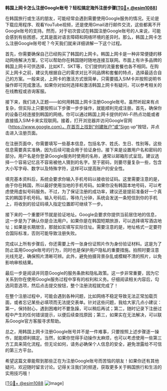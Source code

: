 **韩国上网卡怎么注册Google账号？轻松搞定海外注册步骤[[TG💪+ @esim1088](https://t.me/s/esim1088)]**

在韩国旅行或生活的朋友，可能经常会遇到需要使用Google服务的情况。无论是下载应用程序、观看YouTube视频，还是使用Gmail进行邮件交流，这些都离不开Google账号的支持。然而，对于初次尝试在韩国注册Google账号的人来说，可能会感到有些困惑，尤其是面对语言障碍和网络环境的差异时。那么，韩国上网卡怎么注册Google账号呢？今天我们就来详细讲解一下这个过程。

首先，你需要确保自己已经购买了韩国的上网卡。韩国上网卡是一种非常便捷的移动网络解决方案，它可以帮助你在韩国随时随地连接互联网。市面上有许多品牌的韩国上网卡可供选择，比如KT、SKT等，它们提供的流量套餐也各不相同。在购买上网卡之前，建议先根据自己的需求对比不同品牌和套餐的特点，选择最适合自己的方案。一般来说，上网卡的激活方式很简单，只需要插入SIM卡并按照说明书操作即可完成激活。如果你对如何选择和激活韩国上网卡有疑问，可以参考相关的在线教程或咨询客服。

接下来，我们进入正题——如何用韩国上网卡注册Google账号。虽然听起来有点复杂，但实际上只要按照以下步骤一步步操作，就能顺利完成注册。首先，确保你的设备已经连接到韩国的网络。你可以通过韩国上网卡提供的Wi-Fi热点功能或者直接插入SIM卡来实现联网。接着，打开浏览器并访问Google官网（https://www.google.com）。在首页上找到“创建账户”或“Sign up”按钮，并点击进入注册页面。

在注册页面中，你需要填写一些基本信息，包括名字、姓氏、生日、性别等。这些信息需要真实准确，因为后续可能会用于验证身份。接下来是设置用户名和密码的部分。用户名是你登录Google服务时使用的名称，通常以邮箱形式呈现。建议选择一个容易记忆且不容易被他人猜到的名字。至于密码，则要尽量复杂一些，包含大小写字母、数字以及特殊字符，这样可以提高账户的安全性。

填完基本资料后，系统会要求你输入手机号码以接收验证码。这里需要注意的是，由于你在韩国，所以最好使用当地的手机号码。如果你没有韩国本地号码，可以考虑使用虚拟号码服务。不过，为了保证注册的成功率，建议还是提前准备好一个真实的韩国手机号码。输入号码后，等待几分钟，系统会发送一条短信到你的手机上，将收到的验证码填入指定位置即可继续下一步。

接下来的一个重要环节就是验证地址。Google会要求你提供当前居住地的信息，这一步是为了确认你是合法用户。如果你是在韩国短期旅游，可以选择填写酒店地址；如果是长期居住，那就如实填写实际住址。需要注意的是，地址格式一定要符合国际标准，否则可能导致注册失败。

完成以上所有步骤后，你还需要上传一张身份证照片作为身份验证材料。这是为了防止滥用Google账号的行为，同时也是保护用户隐私的重要措施。拍照时要注意光线充足，确保照片清晰可辨。此外，避免拍摄背景杂乱或模糊不清的照片，以免影响审核结果。

最后一步是阅读并同意Google的服务条款和隐私政策。这一步非常重要，因为它关系到你在使用Google服务过程中享有的权利和义务。仔细阅读相关内容后，勾选同意选项，然后点击提交按钮，整个注册流程就完成了！

在整个注册过程中，可能会遇到各种问题，比如网络不稳定导致无法正常加载页面，或者忘记某些必填项而无法提交表单。针对这些问题，我给大家几点小建议：第一，保持耐心，遇到困难时不要急躁，可以稍后再试；第二，随时记录下注册过程中产生的任何错误提示，以便后续查找原因；第三，如果实在无法解决，可以联系Google官方客服寻求帮助。

总之，用韩国上网卡注册Google账号并不是一件难事，只要按照上述步骤逐一操作，就能顺利搞定。当然，如果你觉得手动操作太麻烦，也可以考虑使用一些第三方工具来简化流程。但无论如何，请务必确保个人信息的安全，避免泄露给不可信的第三方平台。

希望这篇文章能帮到那些正在为注册Google账号而苦恼的朋友！如果你还有其他疑问，欢迎随时留言讨论。记得关注我们的频道，获取更多关于韩国旅行和生活的实用技巧哦！

[[TG💪+ @esim1088](https://t.me/s/esim1088) ![Image](https://i.postimg.cc/4NQfJmqS/Snipaste-2025-05-13-00-14-12.png)]
